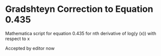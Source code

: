 # Gradshteyn Correction to Equation 0.435
Mathematica script for equation 0.435 for nth derivative of log(y (x)) with respect to x

Accepted by editor now
